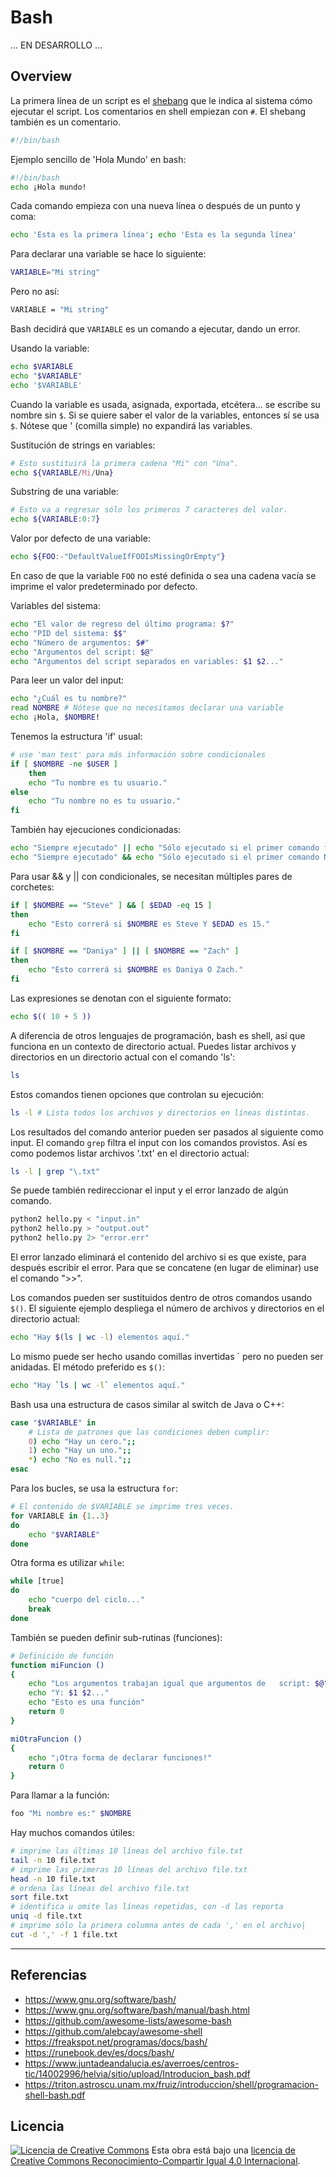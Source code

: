 # Bash

... EN DESARROLLO ...

## Overview

La primera línea de un script es el [shebang](http://en.wikipedia.org/wiki/Shebang_(Unix)) que le indica al sistema cómo ejecutar el script. Los comentarios en shell empiezan con `#`. El shebang también es un comentario.

```bash
#!/bin/bash
```

Ejemplo sencillo de 'Hola Mundo' en bash:

```bash
#!/bin/bash
echo ¡Hola mundo!
```

Cada comando empieza con una nueva línea o después de un punto y coma:

```bash
echo 'Esta es la primera línea'; echo 'Esta es la segunda línea'
```

Para declarar una variable se hace lo siguiente:

```bash
VARIABLE="Mi string"
```

Pero no así:

```bash
VARIABLE = "Mi string"
```

Bash decidirá que `VARIABLE` es un comando a ejecutar, dando un error.

Usando la variable:

```bash
echo $VARIABLE
echo "$VARIABLE"
echo '$VARIABLE'
```

Cuando la variable es usada, asignada, exportada, etcétera... se escribe su nombre sin `$`. Si se quiere saber el valor de la variables, entonces sí se usa `$`. Nótese que ' (comilla simple) no expandirá las variables.

Sustitución de strings en variables:

```bash
# Esto sustituirá la primera cadena "Mi" con "Una".
echo ${VARIABLE/Mi/Una}
```

Substring de una variable:

```bash
# Esto va a regresar sólo los primeros 7 caracteres del valor.
echo ${VARIABLE:0:7}
```

Valor por defecto de una variable:

```bash
echo ${FOO:-"DefaultValueIfFOOIsMissingOrEmpty"}
```

En caso de que la variable `FOO` no esté definida o sea una cadena vacía se imprime el valor predeterminado por defecto.

Variables del sistema:

```bash
echo "El valor de regreso del último programa: $?"
echo "PID del sistema: $$"
echo "Número de argumentos: $#"
echo "Argumentos del script: $@"
echo "Argumentos del script separados en variables: $1 $2..."
```

Para leer un valor del input:

```bash
echo "¿Cuál es tu nombre?"
read NOMBRE # Nótese que no necesitamos declarar una variable
echo ¡Hola, $NOMBRE!
```

Tenemos la estructura 'if' usual:

```bash
# use 'man test' para más información sobre condicionales
if [ $NOMBRE -ne $USER ]
    then
    echo "Tu nombre es tu usuario."
else
    echo "Tu nombre no es tu usuario."
fi
```

También hay ejecuciones condicionadas:

```bash
echo "Siempre ejecutado" || echo "Sólo ejecutado si el primer comando falla"
echo "Siempre ejecutado" && echo "Sólo ejecutado si el primer comando NO falla"
```

Para usar && y || con condicionales, se necesitan múltiples pares de corchetes:

```bash
if [ $NOMBRE == "Steve" ] && [ $EDAD -eq 15 ]
then
    echo "Esto correrá si $NOMBRE es Steve Y $EDAD es 15."
fi

if [ $NOMBRE == "Daniya" ] || [ $NOMBRE == "Zach" ]
then
    echo "Esto correrá si $NOMBRE es Daniya O Zach."
fi
```

Las expresiones se denotan con el siguiente formato:

```bash
echo $(( 10 + 5 ))
```

A diferencia de otros lenguajes de programación, bash es shell, así que funciona en un contexto de directorio actual. Puedes listar archivos y directorios en un directorio actual con el comando 'ls':

```bash
ls
```

Estos comandos tienen opciones que controlan su ejecución:

```bash
ls -l # Lista todos los archivos y directorios en líneas distintas.
```

Los resultados del comando anterior pueden ser pasados al siguiente como input. El comando `grep` filtra el input con los comandos provistos. Así es como podemos listar archivos '.txt' en el directorio actual:

```bash
ls -l | grep "\.txt"
```

Se puede también redireccionar el input y el error lanzado de algún comando.

```bash
python2 hello.py < "input.in"
python2 hello.py > "output.out"
python2 hello.py 2> "error.err"
```

El error lanzado eliminará el contenido del archivo si es que existe, para después escribir el error. Para que se concatene (en lugar de eliminar) use el comando ">>".

Los comandos pueden ser sustituidos dentro de otros comandos usando `$()`. El siguiente ejemplo despliega el número de archivos y directorios en el directorio actual:

```bash
echo "Hay $(ls | wc -l) elementos aquí."
```

Lo mismo puede ser hecho usando comillas invertidas \` pero no pueden ser anidadas. El método preferido es `$()`:

```bash
echo "Hay `ls | wc -l` elementos aquí."
```

Bash usa una estructura de casos similar al switch de Java o C++:

```bash
case "$VARIABLE" in 
    # Lista de patrones que las condiciones deben cumplir: 
    0) echo "Hay un cero.";;
    1) echo "Hay un uno.";;
    *) echo "No es null.";;
esac
```

Para los bucles, se usa la estructura `for`:

```bash
# El contenido de $VARIABLE se imprime tres veces.
for VARIABLE in {1..3}
do
    echo "$VARIABLE"
done
```

Otra forma es utilizar `while`:

```bash
while [true]
do
    echo "cuerpo del ciclo..."
    break
done
```

También se pueden definir sub-rutinas (funciones):

```bash
# Definición de función
function miFuncion ()
{
    echo "Los argumentos trabajan igual que argumentos de   script: $@"
    echo "Y: $1 $2..."
    echo "Esto es una función"
    return 0
}

miOtraFuncion ()
{
    echo "¡Otra forma de declarar funciones!"
    return 0
}
```

Para llamar a la función:

```bash
foo "Mi nombre es:" $NOMBRE
```

Hay muchos comandos útiles:

```bash
# imprime las últimas 10 líneas del archivo file.txt
tail -n 10 file.txt
# imprime las primeras 10 líneas del archivo file.txt
head -n 10 file.txt
# ordena las líneas del archivo file.txt
sort file.txt
# identifica u omite las líneas repetidas, con -d las reporta
uniq -d file.txt
# imprime sólo la primera columna antes de cada ',' en el archivo|
cut -d ',' -f 1 file.txt
```

---

## Referencias

- <https://www.gnu.org/software/bash/>
- <https://www.gnu.org/software/bash/manual/bash.html>
- <https://github.com/awesome-lists/awesome-bash>
- <https://github.com/alebcay/awesome-shell>
- <https://freakspot.net/programas/docs/bash/>
- <https://runebook.dev/es/docs/bash/>
- <https://www.juntadeandalucia.es/averroes/centros-tic/14002996/helvia/sitio/upload/Introducion_bash.pdf>
- <https://triton.astroscu.unam.mx/fruiz/introduccion/shell/programacion-shell-bash.pdf>

## Licencia

[![Licencia de Creative Commons](https://i.creativecommons.org/l/by-sa/4.0/80x15.png)](http://creativecommons.org/licenses/by-sa/4.0/)
Esta obra está bajo una [licencia de Creative Commons Reconocimiento-Compartir Igual 4.0 Internacional](http://creativecommons.org/licenses/by-sa/4.0/).
